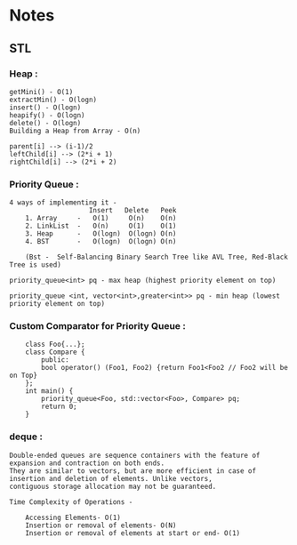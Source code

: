 # Notes

## STL

### Heap :
    
    getMini() - O(1)
    extractMin() - O(logn)
    insert() - O(logn)
    heapify() - O(logn)
    delete() - O(logn)
    Building a Heap from Array - O(n)
    
    parent[i] --> (i-1)/2
    leftChild[i] --> (2*i + 1)
    rightChild[i] --> (2*i + 2)

### Priority Queue :
    4 ways of implementing it -
                        Insert   Delete   Peek
        1. Array     -   O(1)     O(n)    O(n) 
        2. LinkList  -   O(n)     O(1)    O(1) 
        3. Heap      -   O(logn)  O(logn) O(n) 
        4. BST       -   O(logn)  O(logn) O(n) 

        (Bst -  Self-Balancing Binary Search Tree like AVL Tree, Red-Black Tree is used)

    priority_queue<int> pq - max heap (highest priority element on top)

    priority_queue <int, vector<int>,greater<int>> pq - min heap (lowest priority element on top)

### Custom Comparator for Priority Queue :
    
        class Foo{...};
        class Compare {
            public:
            bool operator() (Foo1, Foo2) {return Foo1<Foo2 // Foo2 will be on Top}
        };
        int main() {
            priority_queue<Foo, std::vector<Foo>, Compare> pq;
            return 0;
        }

### deque :

    Double-ended queues are sequence containers with the feature of expansion and contraction on both ends. 
    They are similar to vectors, but are more efficient in case of insertion and deletion of elements. Unlike vectors, 
    contiguous storage allocation may not be guaranteed. 

    Time Complexity of Operations -
        
        Accessing Elements- O(1)
        Insertion or removal of elements- O(N)
        Insertion or removal of elements at start or end- O(1)
